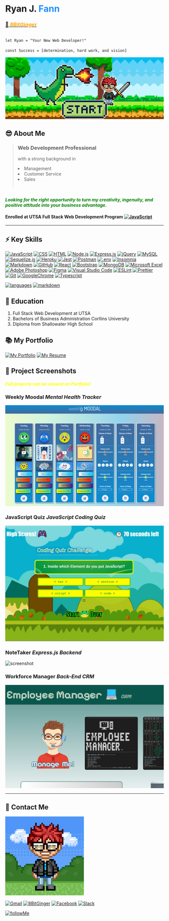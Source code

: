 # **Ryan J. <span style="color:dodgerblue"> Fann </span>**

### <a href="#contact"> 👾 <span style="color:orange"> **_8BitGinger_** </span> </a>

```

let Ryan = "Your New Web Developer!"

const Success = [determination, hard work, and vision]

```

![Banner](./8bit-header.png)

## 😎 About Me

> ### Web Development Professional
>
> with a strong background in
>
> <li>Management</li>
> <li>Customer Service</li>
> <li>Sales</li>
> <br>

<span style="color:green"> <br> **_Looking for the right opportunity to turn my creativity, ingenuity, and positive attitude into your business advantage._** </span>

#### Enrolled at UTSA Full Stack Web Development Program [![JavaScript](https://img.shields.io/badge/Edx-193A3E?style=for-the-badge&logo=edx&logoColor=white)]()

---

## ⚡ Key Skills

[![JavaScript](https://img.shields.io/badge/JavaScript-F7DF1E?style=for-the-badge&logo=javascript&logoColor=black)]()
[![CSS](https://img.shields.io/badge/CSS-239120?&style=for-the-badge&logo=css3&logoColor=white)]()
[![HTML](https://img.shields.io/badge/HTML5-E34F26?style=for-the-badge&logo=html5&logoColor=white)]()
[![Node.js](https://img.shields.io/badge/Node.js-43853D?style=for-the-badge&logo=node.js&logoColor=white)]()
[![Express.js](https://img.shields.io/badge/Express-000000.svg?style=for-the-badge&logo=Express&logoColor=white)]()
[![jQuery](https://img.shields.io/badge/jQuery-0769AD.svg?style=for-the-badge&logo=jQuery&logoColor=white)]()
[![MySQL](https://img.shields.io/badge/MySQL-00000F?style=for-the-badge&logo=mysql&logoColor=white)]()
[![Sequelize.js](https://img.shields.io/badge/sequelize-323330?style=for-the-badge&logo=sequelize&logoColor=blue)]()
[![Heroku](https://img.shields.io/badge/Heroku-430098?style=for-the-badge&logo=heroku&logoColor=white)]()
[![Jest](https://img.shields.io/badge/Jest-323330?style=for-the-badge&logo=Jest&logoColor=white)]()
[![Postman](https://img.shields.io/badge/Postman-FF6C37.svg?style=for-the-badge&logo=Postman&logoColor=white)]()
[![.env](https://img.shields.io/badge/.ENV-ECD53F.svg?style=for-the-badge&logo=dotenv&logoColor=black)]()
[![Insomnia](https://img.shields.io/badge/Insomnia-4000BF.svg?style=for-the-badge&logo=Insomnia&logoColor=white)]()
[![Markdown](https://img.shields.io/badge/Markdown-000000?style=for-the-badge&logo=markdown&logoColor=white)]()
[![GitHub](https://img.shields.io/badge/GitHub-181717.svg?style=for-the-badge&logo=GitHub&logoColor=white)]()
[![React](https://img.shields.io/badge/React-20232A?style=for-the-badge&logo=react&logoColor=61DAFB)]()
[![Bootstrap](https://img.shields.io/badge/Bootstrap-563D7C?style=for-the-badge&logo=bootstrap&logoColor=white)]()
[![MongoDB](https://img.shields.io/badge/MongoDB-4EA94B?style=for-the-badge&logo=mongodb&logoColor=white)]()
[![Microsoft Excel](https://img.shields.io/badge/Microsoft_Excel-217346?style=for-the-badge&logo=microsoft-excel&logoColor=white)]()
[![Adobe Photoshop](https://img.shields.io/badge/Adobe%20Photoshop-31A8FF?style=for-the-badge&logo=Adobe%20Photoshop&logoColor=black)]()
[![Figma](https://img.shields.io/badge/Figma-F24E1E?style=for-the-badge&logo=figma&logoColor=white)]()
[![Visual Studio Code](https://img.shields.io/badge/Visual_Studio_Code-0078D4?style=for-the-badge&logo=visual%20studio%20code&logoColor=white)]()
[![ESLint](https://img.shields.io/badge/eslint-3A33D1?style=for-the-badge&logo=eslint&logoColor=white)]()
[![Prettier](https://img.shields.io/badge/prettier-1A2C34?style=for-the-badge&logo=prettier&logoColor=F7BA3E)]()
[![Git](https://img.shields.io/badge/GIT-E44C30?style=for-the-badge&logo=git&logoColor=white)]()
[![GoogleChrome](https://img.shields.io/badge/Google_chrome-4285F4?style=for-the-badge&logo=Google-chrome&logoColor=white)]()
[![Typescript](https://img.shields.io/badge/TypeScript-007ACC?style=for-the-badge&logo=typescript&logoColor=white)]()

[![languages](https://github-readme-stats.vercel.app/api/top-langs/?username=8BitGinger&theme=blue-green)]()
[![markdown](https://github-readme-stats.vercel.app/api?username=8BitGinger&theme=blue-green)]()

## 🏫 Education

1. Full Stack Web Development at UTSA
2. Bachelors of Business Administration Corllins University
3. Diploma from Shallowater High School

## 📚 My Portfolio

[![My Portfolio](https://img.shields.io/static/v1?label=My&message=Portfolio&color=31a8ff&style=for-the-badge)](https://8bitginger.github.io/studentPortfolio/)
[![My Resume](https://img.shields.io/static/v1?label=My&message=Resume&color=green&style=for-the-badge)](https://8bitginger.github.io/resume/)

## 🔭 Project Screenshots

#### <span style="color:yellow"> **_Full projects can be viewed on Portfolio!_** </span>

### Weekly Moodal **_Mental Health Tracker_**

![screenshot](./screenshots/screenshot-new.png)

### JavaScript Quiz **_JavaScript Coding Quiz_**

![screenshot](./screenshots/javaquizScreenshot.jpg)

### NoteTaker **_Express.js Backend_**

![screenshot](./screenshots/noteTaker-Screenshot.png)

### Workforce Manager **_Back-End CRM_**

![screenshot](./screenshots/crm-Screenshot.png)

---

<a id="contact"></a>

## 📱 Contact Me

![screenshot](./8bit-avatar.png)

[![Gmail](https://img.shields.io/badge/Gmail-EA4335.svg?style=for-the-badge&logo=Gmail&logoColor=white)](mailto:ryan.fann@gmail.com)
[![8BitGinger](https://img.shields.io/badge/GitHub-181717.svg?style=for-the-badge&logo=GitHub&logoColor=white)](https://github.com/8BitGinger)
[![Facebook](https://img.shields.io/badge/Facebook-0866FF.svg?style=for-the-badge&logo=Facebook&logoColor=white)](https://facebook.com/ryanfann)
[![Slack](https://img.shields.io/badge/Slack-4A154B.svg?style=for-the-badge&logo=Slack&logoColor=white)](https://utsavirtfsfpt-gvi3942.slack.com/team/U05MCKH85D4)

[![followMe](https://img.shields.io/github/followers/8BitGinger.svg?style=social&label=Follow&maxAge=2592000)](https://github.com/8BitGinger)
